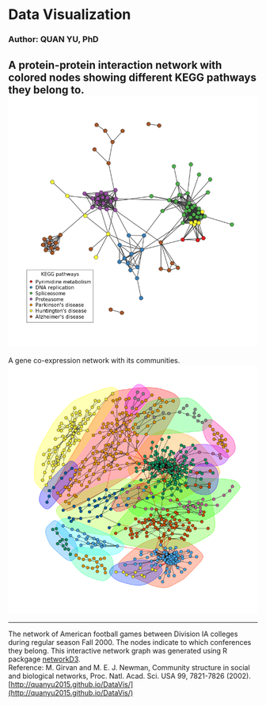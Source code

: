 # Data Visualization
### Author: QUAN YU, PhD


A protein-protein interaction network with colored nodes showing different KEGG pathways they belong to.
![ppi](/figs/87.ppi.kegg.pc7.v2.png)
---
A gene co-expression network with its communities. 
![community](/figs/23.png.test.pc8.png)
***
The network of American football games between Division IA colleges during regular season Fall 2000. The nodes indicate to which conferences they belong. This interactive network graph was generated using R packgage [networkD3](https://christophergandrud.github.io/networkD3/).    
Reference: M. Girvan and M. E. J. Newman, Community structure in social and biological networks, Proc. Natl. Acad. Sci. USA 99, 7821-7826 (2002).  
[http://quanyu2015.github.io/DataVis/](http://quanyu2015.github.io/DataVis/)




